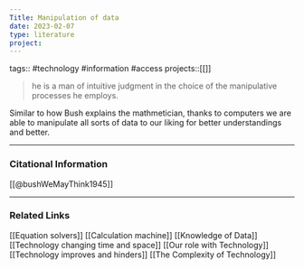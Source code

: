 ```yaml
---
Title: Manipulation of data
date: 2023-02-07
type: literature
project:
---
```

tags:: #technology #information #access
projects::[[]]

> he is a man of intuitive judgment in the choice of the manipulative processes he employs.

Similar to how Bush explains the mathmetician, thanks to computers we are able to manipulate all sorts of data to our liking for better understandings and better.

---
### Citational Information

[[@bushWeMayThink1945]]

---

### Related Links

[[Equation solvers]]
[[Calculation machine]]
[[Knowledge of Data]]
[[Technology changing time and space]]
[[Our role with Technology]]
[[Technology improves and hinders]]
[[The Complexity of Technology]]